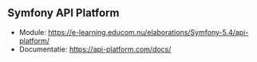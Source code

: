 ## Symfony API Platform

* Module: https://e-learning.educom.nu/elaborations/Symfony-5.4/api-platform/
* Documentatie: https://api-platform.com/docs/
